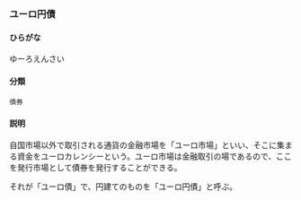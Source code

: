 <div style="display:none;">

## [あ行](securities-terms?id=あ行)
## [か行](securities-terms?id=か行)
## [さ行](securities-terms?id=さ行)
## [た行](securities-terms?id=た行)
## [な行](securities-terms?id=な行)
## [は行](securities-terms?id=は行)
## [ま行](securities-terms?id=ま行)
## [や行](securities-terms?id=や行)

</div>

### ユーロ円債

#### ひらがな

ゆーろえんさい

#### 分類

`債券`

#### 説明

自国市場以外で取引される通貨の金融市場を「ユーロ市場」といい、そこに集まる資金をユーロカレンシーという。ユーロ市場は金融取引の場であるので、ここを発行市場として債券を発行することができる。
それが「ユーロ債」で、円建てのものを「ユーロ円債」と呼ぶ。 

<div style="display:none;">

## [ら行](securities-terms?id=ら行)
## [わ行](securities-terms?id=わ行)
## [英数字・記号](securities-terms?id=英数字・記号)

</div>

